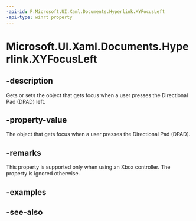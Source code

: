 ```yaml
---
-api-id: P:Microsoft.UI.Xaml.Documents.Hyperlink.XYFocusLeft
-api-type: winrt property
---
```


<!-- Property syntax
public Windows.UI.Xaml.DependencyObject XYFocusLeft { get;  set; }
-->

# Microsoft.UI.Xaml.Documents.Hyperlink.XYFocusLeft

## -description

Gets or sets the object that gets focus when a user presses the Directional Pad (DPAD) left.

## -property-value

The object that gets focus when a user presses the Directional Pad (DPAD).

## -remarks

This property is supported only when using an Xbox controller. The property is ignored otherwise.

## -examples

## -see-also
